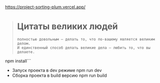 
https://project-sorting-plum.vercel.app/


> # Цитаты великих людей
> ```Ваша работа заполнит большую часть жизни и единственный способ быть
> полностью довольным — делать то, что по-вашему является великим делом.
> И единственный способ делать великие дела — любить то, что вы делаете.
>```

npm install```

- Запуск проекта в dev режиме npm run dev
- Сборка проекта в build версию npm run build
